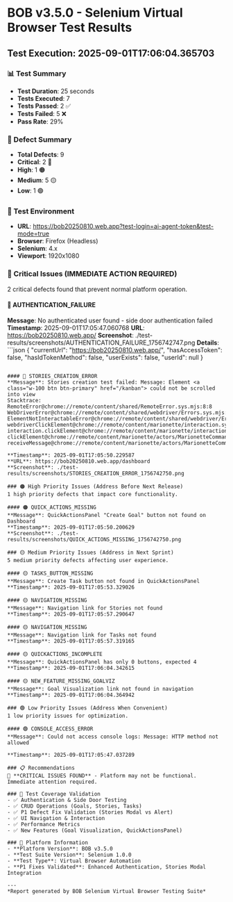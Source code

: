 # BOB v3.5.0 - Selenium Virtual Browser Test Results
## Test Execution: 2025-09-01T17:06:04.365703

### 📊 Test Summary
- **Test Duration**: 25 seconds
- **Tests Executed**: 7
- **Tests Passed**: 2 ✅
- **Tests Failed**: 5 ❌
- **Pass Rate**: 29%

### 🐛 Defect Summary
- **Total Defects**: 9
- **Critical**: 2 🔴
- **High**: 1 🟠  
- **Medium**: 5 🟡
- **Low**: 1 🟢

### 🎯 Test Environment
- **URL**: https://bob20250810.web.app?test-login=ai-agent-token&test-mode=true
- **Browser**: Firefox (Headless)
- **Selenium**: 4.x
- **Viewport**: 1920x1080

### 🚨 Critical Issues (IMMEDIATE ACTION REQUIRED)
2 critical defects found that prevent normal platform operation.

#### 🔴 AUTHENTICATION_FAILURE
**Message**: No authenticated user found - side door authentication failed
**Timestamp**: 2025-09-01T17:05:47.060768
**URL**: https://bob20250810.web.app/
**Screenshot**: ./test-results/screenshots/AUTHENTICATION_FAILURE_1756742747.png
**Details**: ```json
{
  "currentUrl": "https://bob20250810.web.app/",
  "hasAccessToken": false,
  "hasIdTokenMethod": false,
  "userExists": false,
  "userId": null
}
```

#### 🔴 STORIES_CREATION_ERROR
**Message**: Stories creation test failed: Message: Element <a class="w-100 btn btn-primary" href="/kanban"> could not be scrolled into view
Stacktrace:
RemoteError@chrome://remote/content/shared/RemoteError.sys.mjs:8:8
WebDriverError@chrome://remote/content/shared/webdriver/Errors.sys.mjs:199:5
ElementNotInteractableError@chrome://remote/content/shared/webdriver/Errors.sys.mjs:368:5
webdriverClickElement@chrome://remote/content/marionette/interaction.sys.mjs:165:11
interaction.clickElement@chrome://remote/content/marionette/interaction.sys.mjs:134:11
clickElement@chrome://remote/content/marionette/actors/MarionetteCommandsChild.sys.mjs:327:29
receiveMessage@chrome://remote/content/marionette/actors/MarionetteCommandsChild.sys.mjs:210:31

**Timestamp**: 2025-09-01T17:05:50.229587
**URL**: https://bob20250810.web.app/dashboard
**Screenshot**: ./test-results/screenshots/STORIES_CREATION_ERROR_1756742750.png

### 🟠 High Priority Issues (Address Before Next Release)
1 high priority defects that impact core functionality.

#### 🟠 QUICK_ACTIONS_MISSING
**Message**: QuickActionsPanel "Create Goal" button not found on Dashboard
**Timestamp**: 2025-09-01T17:05:50.200629
**Screenshot**: ./test-results/screenshots/QUICK_ACTIONS_MISSING_1756742750.png

### 🟡 Medium Priority Issues (Address in Next Sprint)
5 medium priority defects affecting user experience.

#### 🟡 TASKS_BUTTON_MISSING
**Message**: Create Task button not found in QuickActionsPanel
**Timestamp**: 2025-09-01T17:05:53.329026

#### 🟡 NAVIGATION_MISSING
**Message**: Navigation link for Stories not found
**Timestamp**: 2025-09-01T17:05:57.290647

#### 🟡 NAVIGATION_MISSING
**Message**: Navigation link for Tasks not found
**Timestamp**: 2025-09-01T17:05:57.319165

#### 🟡 QUICKACTIONS_INCOMPLETE
**Message**: QuickActionsPanel has only 0 buttons, expected 4
**Timestamp**: 2025-09-01T17:06:04.342615

#### 🟡 NEW_FEATURE_MISSING_GOALVIZ
**Message**: Goal Visualization link not found in navigation
**Timestamp**: 2025-09-01T17:06:04.364942

### 🟢 Low Priority Issues (Address When Convenient)
1 low priority issues for optimization.

#### 🟢 CONSOLE_ACCESS_ERROR
**Message**: Could not access console logs: Message: HTTP method not allowed

**Timestamp**: 2025-09-01T17:05:47.037289

### 📋 Recommendations
🔴 **CRITICAL ISSUES FOUND** - Platform may not be functional. Immediate attention required.

### 🎯 Test Coverage Validation
- ✅ Authentication & Side Door Testing
- ✅ CRUD Operations (Goals, Stories, Tasks)
- ✅ P1 Defect Fix Validation (Stories Modal vs Alert)
- ✅ UI Navigation & Interaction
- ✅ Performance Metrics
- ✅ New Features (Goal Visualization, QuickActionsPanel)

### 🔗 Platform Information
- **Platform Version**: BOB v3.5.0
- **Test Suite Version**: Selenium 1.0.0
- **Test Type**: Virtual Browser Automation
- **P1 Fixes Validated**: Enhanced Authentication, Stories Modal Integration

---
*Report generated by BOB Selenium Virtual Browser Testing Suite*
